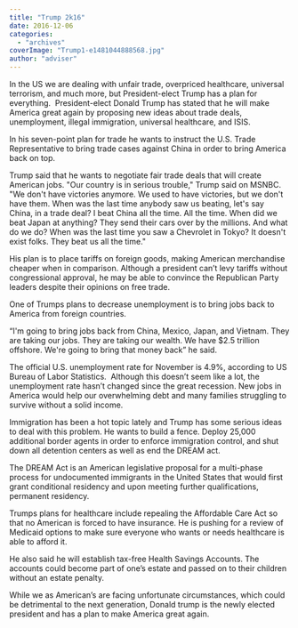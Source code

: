 ```yaml
---
title: "Trump 2k16"
date: 2016-12-06
categories: 
  - "archives"
coverImage: "Trump1-e1481044888568.jpg"
author: "adviser"
---
```


In the US we are dealing with unfair trade, overpriced healthcare, universal terrorism, and much more, but President-elect Trump has a plan for everything.  President-elect Donald Trump has stated that he will make America great again by proposing new ideas about trade deals, unemployment, illegal immigration, universal healthcare, and ISIS.

In his seven-point plan for trade he wants to instruct the U.S. Trade Representative to bring trade cases against China in order to bring America back on top.

Trump said that he wants to negotiate fair trade deals that will create American jobs. "Our country is in serious trouble," Trump said on MSNBC. "We don't have victories anymore. We used to have victories, but we don't have them. When was the last time anybody saw us beating, let's say China, in a trade deal? I beat China all the time. All the time. When did we beat Japan at anything? They send their cars over by the millions. And what do we do? When was the last time you saw a Chevrolet in Tokyo? It doesn't exist folks. They beat us all the time."

His plan is to place tariffs on foreign goods, making American merchandise cheaper when in comparison. Although a president can’t levy tariffs without congressional approval, he may be able to convince the Republican Party leaders despite their opinions on free trade.

One of Trumps plans to decrease unemployment is to bring jobs back to America from foreign countries.

“I'm going to bring jobs back from China, Mexico, Japan, and Vietnam. They are taking our jobs. They are taking our wealth. We have $2.5 trillion offshore. We're going to bring that money back” he said.

The official U.S. unemployment rate for November is 4.9%, according to US Bureau of Labor Statistics.  Although this doesn’t seem like a lot, the unemployment rate hasn’t changed since the great recession. New jobs in America would help our overwhelming debt and many families struggling to survive without a solid income.

Immigration has been a hot topic lately and Trump has some serious ideas to deal with this problem. He wants to build a fence. Deploy 25,000 additional border agents in order to enforce immigration control, and shut down all detention centers as well as end the DREAM act.

The DREAM Act is an American legislative proposal for a multi-phase process for undocumented immigrants in the United States that would first grant conditional residency and upon meeting further qualifications, permanent residency.

Trumps plans for healthcare include repealing the Affordable Care Act so that no American is forced to have insurance. He is pushing for a review of Medicaid options to make sure everyone who wants or needs healthcare is able to afford it.

He also said he will establish tax-free Health Savings Accounts. The accounts could become part of one’s estate and passed on to their children without an estate penalty.

While we as American’s are facing unfortunate circumstances, which could be detrimental to the next generation, Donald trump is the newly elected president and has a plan to make America great again.
